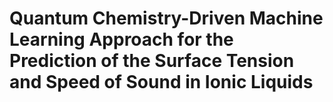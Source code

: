 # Quantum Chemistry-Driven Machine Learning Approach for the Prediction of the Surface Tension and Speed of Sound in Ionic Liquids
